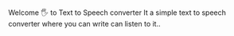 Welcome 🖐 to Text to Speech converter
It a simple text to speech converter where you can write can listen to it..
